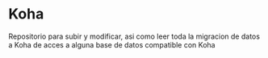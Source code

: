 # Koha

Repositorio para subir y modificar, asi como leer toda la migracion de datos a Koha de acces a alguna base de datos compatible con Koha
